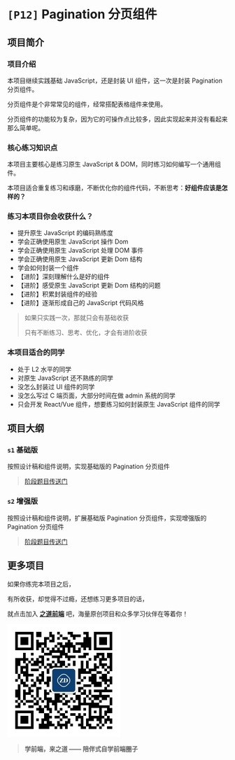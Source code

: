 # `[P12]` Pagination 分页组件

## 项目简介

### 项目介绍

本项目继续实践基础 JavaScript，还是封装 UI 组件，这一次是封装 Pagination 分页组件。

分页组件是个非常常见的组件，经常搭配表格组件来使用。

分页组件的功能较为复杂，因为它的可操作点比较多，因此实现起来并没有看起来那么简单呢。



### 核心练习知识点

本项目主要核心是练习原生 JavaScript & DOM，同时练习如何编写一个通用组件。

本项目适合重复练习和琢磨，不断优化你的组件代码，不断思考：**好组件应该是怎样的？**



### 练习本项目你会收获什么？

- 提升原生 JavaScript 的编码熟练度
- 学会正确使用原生 JavaScript 操作 Dom
- 学会正确使用原生 JavaScript 处理 DOM 事件
- 学会正确使用原生 JavaScript 更新 Dom 结构
- 学会如何封装一个组件
- 【进阶】深刻理解什么是好的组件
- 【进阶】感受原生 JavaScript 更新 Dom 结构的问题
- 【进阶】积累封装组件的经验
- 【进阶】逐渐形成自己的 JavaScript 代码风格

> 如果只实践一次，那就只会有基础收获
>
> 只有不断练习、思考、优化，才会有进阶收获



### 本项目适合的同学

- 处于 L2 水平的同学
- 对原生 JavaScript 还不熟练的同学
- 没怎么封装过 UI 组件的同学
- 没怎么写过 C 端页面，大部分时间在做 admin 系统的同学
- 只会开发 React/Vue 组件，想要练习如何封装原生 JavaScript 组件的同学



## 项目大纲

### `s1` 基础版

按照设计稿和组件说明，实现基础版的 Pagination 分页组件

> [阶段题目传送门](./s1/)



### `s2` 增强版

按照设计稿和组件说明，扩展基础版 Pagination 分页组件，实现增强版的 Pagination 分页组件

> [阶段题目传送门](./s2/)



## 更多项目

如果你练完本项目之后，

有所收获，却觉得不过瘾，还想练习更多项目的话，

就点击加入 [**之道前端**](https://kcnrozgf41zs.feishu.cn/wiki/PBj0w5rjUiEWVgktZE0caKOunNc) 吧，海量原创项目和众多学习伙伴在等着你！

![公众号二维码](./res/qrcode.jpg)

> **学前端，来之道 —— 陪伴式自学前端圈子**

